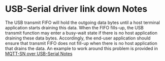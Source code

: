 # USB-Serial driver link down Notes

The USB transmit FIFO will hold the outgoing data bytes
until a host terminal application starts draining this data.
When the FIFO fills-up, the USB transmit function may enter
a busy-wait state if there is no host application draining
these data bytes. Accordingly, the end-user application
should ensure that transmit FIFO does not fill-up when there
is no host application that drains the data. An example to
work around this problem is provided in [MQTT-SN over USB-Serial Notes]


[MQTT-SN over USB-Serial Notes]: https://github.com/QuickLogic-Corp/qorc-sdk/blob/sensiml-ad7476/qf_apps/qf_mqttsn_ai_app/README.md#mqtt-sn-over-usb-serial-notes

